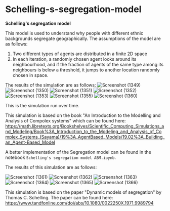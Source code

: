 # Schelling-s-segregation-model

**Schelling's segregation model**  

This model is used to understand why people with different ethnic backgrounds segregate geographically. The assumptions of the model are as follows:  
1. Two different types of agents are distributed in a finite 2D space
2. In each iteration, a randomly chosen agent looks around its neighbourhood, and if the fraction of agents of the same type among its neighbours is below a threshold, it jumps to another location randomly chosen in space.

The results of the simulation are as follows:
![Screenshot (1349)](https://user-images.githubusercontent.com/56737677/188334109-7676ac48-e5e9-4d65-a56a-ae3c8dee5e98.png)
![Screenshot (1350)](https://user-images.githubusercontent.com/56737677/188334118-229bdc7c-b37c-41dc-9020-c4595da262f4.png)
![Screenshot (1351)](https://user-images.githubusercontent.com/56737677/188334127-e4fa4e97-34bd-42bf-a613-f17e71b20ab8.png)
![Screenshot (1352)](https://user-images.githubusercontent.com/56737677/188334136-6cc79936-cc9b-4331-9586-4f51e04839c6.png)
![Screenshot (1353)](https://user-images.githubusercontent.com/56737677/188334147-55cf4804-ad00-477a-b4b7-3bebca59b122.png)
![Screenshot (1355)](https://user-images.githubusercontent.com/56737677/188334162-7e7b5e98-2cca-4711-b439-9301461f6b44.png)
![Screenshot (1360)](https://user-images.githubusercontent.com/56737677/188334177-32b1eaf8-d3d9-48be-bccb-cb9bd8402bff.png)

This is the simulation run over time. 

This simulation is based on the book "An Introduction to the Modelling and Analysis of Compolex systems" which can be found here:
https://math.libretexts.org/Bookshelves/Scientific_Computing_Simulations_and_Modeling/Book%3A_Introduction_to_the_Modeling_and_Analysis_of_Complex_Systems_(Sayama)/19%3A_AgentBased_Models/19.02%3A_Building_an_Agent-Based_Model


A better implementation of the Segregation model can be found in the notebook `Schelling's segregation model ABM.ipynb`. 

The results of this simulation are as follows:

![Screenshot (1361)](https://user-images.githubusercontent.com/56737677/188335488-eb7076e6-a743-40df-ab4d-52746b1d2e67.png)
![Screenshot (1362)](https://user-images.githubusercontent.com/56737677/188335555-8b1bb20b-7673-4b2b-a201-7b2a0f9b4443.png)
![Screenshot (1363)](https://user-images.githubusercontent.com/56737677/188335570-dcfd239b-ba8b-47b4-a1bf-78227827ae8c.png)
![Screenshot (1364)](https://user-images.githubusercontent.com/56737677/188335579-6f31e26d-d506-4456-8a0c-c0f364ecd7ae.png)
![Screenshot (1365)](https://user-images.githubusercontent.com/56737677/188335586-2b7ad258-977f-4938-b389-828d8ac6fe9e.png)
![Screenshot (1366)](https://user-images.githubusercontent.com/56737677/188335593-33060dcc-61bb-448a-81e5-ff3f131e35ff.png)


This simulation is based on the paper "Dynamic models of segregation" by Thomas C. Schelling. The paper can be found here: https://www.tandfonline.com/doi/abs/10.1080/0022250X.1971.9989794
